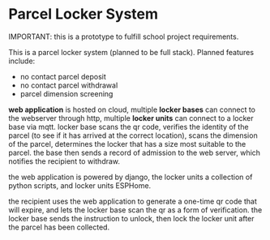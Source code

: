 # Parcel Locker System

IMPORTANT: this is a prototype to fulfill school project requirements.

This is a parcel locker system (planned to be full stack). Planned features include:

- no contact parcel deposit
- no contact parcel withdrawal
- parcel dimension screening


**web application** is hosted on cloud, multiple **locker bases** can connect to the webserver through http, multiple **locker units** can connect to a locker base via mqtt. locker base scans the qr code, verifies the identity of the parcel (to see if it has arrived at the correct location), scans the dimension of the parcel, determines the locker that has a size most suitable to the parcel. the base then sends a record of admission to the web server, which notifies the recipient to withdraw.

the web application is powered by django, the locker units a collection of python scripts, and locker units ESPHome.

the recipient uses the web application to generate a one-time qr code that will expire, and lets the locker base scan the qr as a form of verification. the locker base sends the instruction to unlock, then lock the locker unit after the parcel has been collected.
